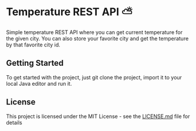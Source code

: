 # Temperature REST API ⛅

Simple temperature REST API where you can get current temperature for the given city.
You can also store your favorite city and get the temperature by that favorite city id.

## Getting Started

To get started with the project, just git clone the project, import it to your
local Java editor and run it.

## License

This project is licensed under the MIT License - see the [LICENSE.md](LICENSE.md) file for details
